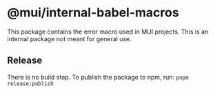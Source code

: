 # @mui/internal-babel-macros

This package contains the error macro used in MUI projects.
This is an internal package not meant for general use.

## Release

There is no build step.
To publish the package to npm, run: `pnpm release:publish`
